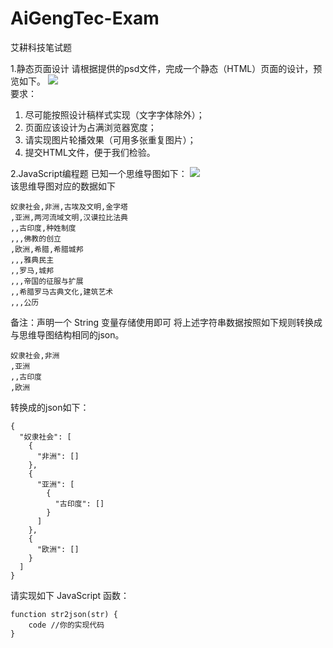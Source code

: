 # AiGengTec-Exam
艾耕科技笔试题


1.静态页面设计
请根据提供的psd文件，完成一个静态（HTML）页面的设计，预览如下。
![](http://ww1.sinaimg.cn/large/d586f89bly1g0n5n0vdf0j20fe0kw7dd.jpg)  
要求：
1. 尽可能按照设计稿样式实现（文字字体除外）；
2. 页面应该设计为占满浏览器宽度；
3. 请实现图片轮播效果（可用多张重复图片）；
4. 提交HTML文件，便于我们检验。

2.JavaScript编程题
已知一个思维导图如下：
![](http://ww1.sinaimg.cn/large/d586f89bly1g0n5nl11d5j20fd09gwmi.jpg)  
该思维导图对应的数据如下
```
奴隶社会,非洲,古埃及文明,金字塔
,亚洲,两河流域文明,汉谟拉比法典
,,古印度,种姓制度
,,,佛教的创立
,欧洲,希腊,希腊城邦
,,,雅典民主
,,罗马,城邦
,,,帝国的征服与扩展
,,希腊罗马古典文化,建筑艺术
,,,公历
```
备注：声明一个 String 变量存储使用即可
将上述字符串数据按照如下规则转换成与思维导图结构相同的json。
```
奴隶社会,非洲
,亚洲
,,古印度
,欧洲
```
转换成的json如下：
```
{
  "奴隶社会": [
    {
      "非洲": []
    },
    {
      "亚洲": [
        {
          "古印度": []
        }
      ]
    },
    {
      "欧洲": []
    }
  ]
}
```
请实现如下 JavaScript 函数：
```
function str2json(str) {
    code //你的实现代码
}
```


